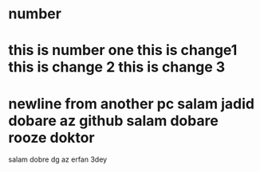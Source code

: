 # number
this is number one
this is change1
this is change 2
this is change 3
===
newline from another pc
salam jadid dobare az github
salam dobare rooze doktor
=======
salam dobre dg az erfan 3dey

